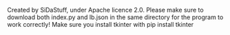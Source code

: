 Created by SiDaStuff, under Apache licence 2.0.
Please make sure to download both index.py and lb.json in the same directory for the program to work correctly!
Make sure you install tkinter with pip install tkinter
